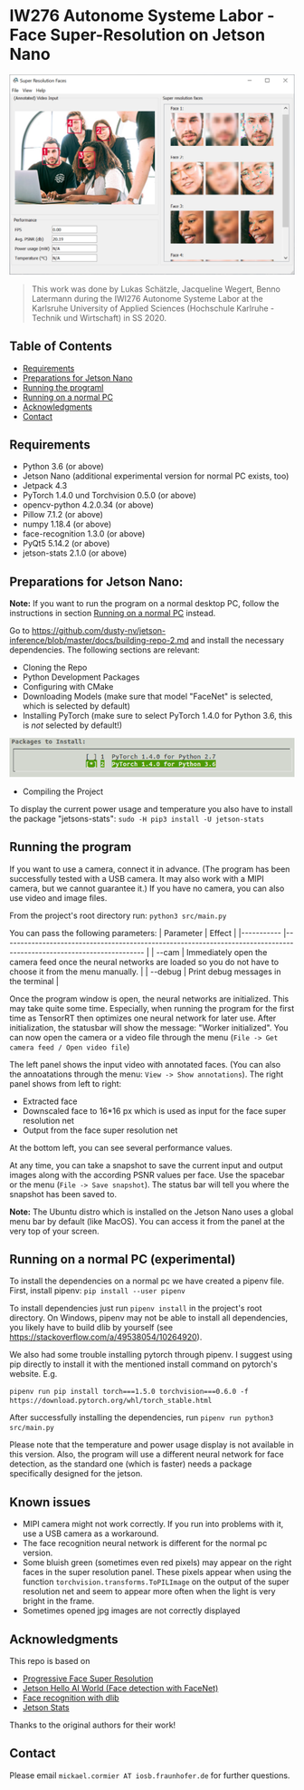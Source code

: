 # IW276 Autonome Systeme Labor - Face Super-Resolution on Jetson Nano

![Screenshot Program](https://github.com/Tummerhore/face-super-resolution/blob/master/readme_images/ScreenshotProgram.png?raw=true)

> This work was done by Lukas Schätzle, Jacqueline Wegert, Benno Latermann during the IWI276 Autonome Systeme Labor at the Karlsruhe University of Applied Sciences (Hochschule Karlruhe - Technik und Wirtschaft) in SS 2020. 


## Table of Contents

* [Requirements](#requirements)
* [Preparations for Jetson Nano](#preparations-for-jetson-nano)
* [Running the programl](#running-the-program)
* [Running on a normal PC](#running-on-a-normal-PC-experimental)
* [Acknowledgments](#acknowledgments)
* [Contact](#contact)

## Requirements

* Python 3.6 (or above)
* Jetson Nano (additional experimental version for normal PC exists, too)
* Jetpack 4.3
* PyTorch 1.4.0 und Torchvision 0.5.0 (or above)
* opencv-python 4.2.0.34 (or above)
* Pillow 7.1.2 (or above)
* numpy 1.18.4 (or above)
* face-recognition 1.3.0 (or above)
* PyQt5 5.14.2 (or above)
* jetson-stats 2.1.0 (or above)

## Preparations for Jetson Nano:

**Note:** If you want to run the program on a normal desktop PC, follow the instructions in section [Running on a normal PC](#running-on-a-normal-PC-experimental) instead.

Go to https://github.com/dusty-nv/jetson-inference/blob/master/docs/building-repo-2.md and install the necessary dependencies. The following sections are relevant:
* Cloning the Repo
* Python Development Packages
* Configuring with CMake
* Downloading Models (make sure that model "FaceNet" is selected, which is selected by default)
* Installing PyTorch (make sure to select PyTorch 1.4.0 for Python 3.6, this is *not* selected by default!)

![Screenshot PyTorch installer](https://github.com/Tummerhore/face-super-resolution/blob/master/readme_images/ScreenshotPytorchInstallation.png?raw=true)

* Compiling the Project

To display the current power usage and temperature you also have to install the package "jetsons-stats": `sudo -H pip3 install -U jetson-stats`

## Running the program

If you want to use a camera, connect it in advance. (The program has been successfully tested with a USB camera. It may also work with a MIPI camera, but we cannot guarantee it.) If you have no camera, you can also use video and image files.

From the project's root directory run: `python3 src/main.py`

You can pass the following parameters:
| Parameter   | Effect                                                                                                                |
|-----------	|---------------------------------------------------------------------------------------------------------------------	|
| --cam     	| Immediately open the camera feed once the neural networks are loaded so you do not have to choose it from the menu manually. 	|
| --debug   	| Print debug messages in the terminal                                                                                	|

Once the program window is open, the neural networks are initialized. This may take quite some time. Especially, when running the program for the first time as TensorRT then optimizes one neural network for later use. After initialization, the statusbar will show the message: "Worker initialized". You can now open the camera or a video file through the menu (`File -> Get camera feed / Open video file`)

The left panel shows the input video with annotated faces. (You can also the annoatations through the menu: `View -> Show annotations`). The right panel shows from left to right:
* Extracted face
* Downscaled face to 16*16 px which is used as input for the face super resolution net
* Output from the face super resolution net

At the bottom left, you can see several performance values.

At any time, you can take a snapshot to save the current input and output images along with the according PSNR values per face. Use the spacebar or the menu (`File -> Save snapshot`). The status bar will tell you where the snapshot has been saved to.

**Note:** The Ubuntu distro which is installed on the Jetson Nano uses a global menu bar by default (like MacOS). You can access it from the panel at the very top of your screen.

## Running on a normal PC (experimental)

To install the dependencies on a normal pc we have created a pipenv file. First, install pipenv: `pip install --user pipenv`

To install dependencies just run `pipenv install` in the project's root directory. On Windows, pipenv may not be able to install all dependencies, you likely have to build dlib by yourself (see https://stackoverflow.com/a/49538054/10264920).

We also had some trouble installing pytorch through pipenv. I suggest using pip directly to install it with the mentioned install command on pytorch's website. E.g.
```
pipenv run pip install torch===1.5.0 torchvision===0.6.0 -f https://download.pytorch.org/whl/torch_stable.html
```

After successfully installing the dependencies, run `pipenv run python3 src/main.py`

Please note that the temperature and power usage display is not available in this version. Also, the program will use a different neural network for face detection, as the standard one (which is faster) needs a package specifically designed for the jetson.

## Known issues

* MIPI camera might not work correctly. If you run into problems with it, use a USB camera as a workaround.
* The face recognition neural network is different for the normal pc version.
* Some bluish green (sometimes even red pixels) may appear on the right faces in the super resolution panel. These pixels appear when using the function `torchvision.transforms.ToPILImage` on the output of the super resolution net and seem to appear more often when the light is very bright in the frame.
* Sometimes opened jpg images are not correctly displayed

## Acknowledgments

This repo is based on
  - [Progressive Face Super Resolution](https://github.com/DeokyunKim/Progressive-Face-Super-Resolution)
  - [Jetson Hello AI World (Face detection with FaceNet)](https://github.com/dusty-nv/jetson-inference)
  - [Face recognition with dlib](https://github.com/ageitgey/face_recognition)
  - [Jetson Stats](https://github.com/rbonghi/jetson_stats)

Thanks to the original authors for their work!

## Contact
Please email `mickael.cormier AT iosb.fraunhofer.de` for further questions.
